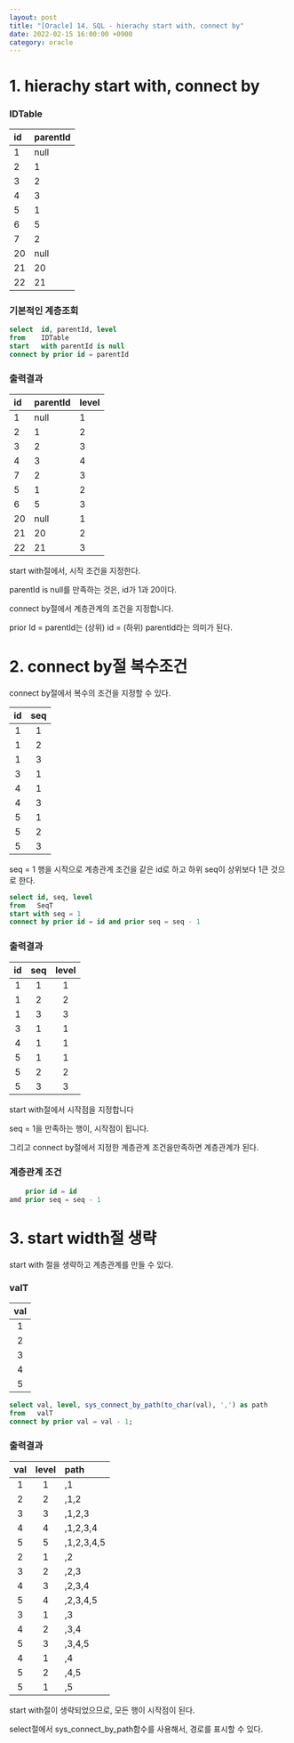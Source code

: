 ```yaml
---
layout: post
title: "[Oracle] 14. SQL - hierachy start with, connect by"
date: 2022-02-15 16:00:00 +0900
category: oracle
---
```


# 1. hierachy start with, connect by

### IDTable

| id | parentId |
| :--- | :--- |
| 1 | null |
| 2 | 1 |
| 3 | 2 |
| 4 | 3 |
| 5 | 1 |
| 6 | 5 |
| 7 | 2 |
| 20 | null |
| 21 | 20 |
| 22 | 21 |

### 기본적인 계층조회

```sql
select  id, parentId, level
from    IDTable
start   with parentId is null
connect by prior id = parentId
```

### 출력결과

| id | parentId | level |
| :--- | :--- | :--- |
| 1 | null | 1 |
| 2 | 1 | 2 |
| 3 | 2 | 3 |
| 4 | 3 | 4 |
| 7 | 2 | 3 |
| 5 | 1 | 2 |
| 6 | 5 | 3 |
| 20 | null | 1 |
| 21 | 20 | 2 |
| 22 | 21 | 3 |

start with절에서, 시작 조건을 지정한다.

parentId is null를 만족하는 것은, id가 1과 20이다.

connect by절에서 계층관계의 조건을 지정합니다.

prior Id = parentId는 (상위) id = (하위) parentId라는 의미가 된다.


# 2. connect by절 복수조건

connect by절에서 복수의 조건을 지정할 수 있다.

| id | seq |
| :---: | :---: |
| 1 | 1 |
| 1 | 2 |
| 1 | 3 |
| 3 | 1|
| 4 | 1 |
| 4 | 3 |
| 5 | 1 |
| 5 | 2 |
| 5 | 3 |

seq = 1 행을 시작으로 계층관계 조건을 같은 id로 하고 하위 seq이 상위보다 1큰 것으로 한다.

```sql
select id, seq, level
from   SeqT
start with seq = 1
connect by prior id = id and prior seq = seq - 1
```

### 출력결과

| id | seq | level |
| :---: | :---: | :---: |
| 1 | 1 | 1 |
| 1 | 2 | 2 |
| 1 | 3 | 3 |
| 3 | 1 | 1 |
| 4 | 1 | 1 |
| 5 | 1 | 1 |
| 5 | 2 | 2 |
| 5 | 3 | 3 |


start with절에서 시작점을 지정합니다

seq = 1을 만족하는 행이, 시작점이 됩니다.

그리고 connect by절에서 지정한 계층관계 조건을만족하면 계층관계가 된다.

### 계층관계 조건

```sql
    prior id = id
amd prior seq = seq - 1
```

# 3. start width절 생략

start with 절을 생략하고 계층관계를 만들 수 있다.

### valT

| val |
| :---: |
| 1 |
| 2 |
| 3 |
| 4 |
| 5 |

```sql
select val, level, sys_connect_by_path(to_char(val), ',') as path
from   valT
connect by prior val = val - 1;
```

### 출력결과

| val | level | path |
| :---: | :---: | :--- |
| 1 | 1 | ,1 |
| 2 | 2 | ,1,2 |
| 3 | 3 | ,1,2,3 |
| 4 | 4 | ,1,2,3,4 |
| 5 | 5 | ,1,2,3,4,5 |
| 2 | 1 | ,2 |
| 3 | 2 | ,2,3 |
| 4 | 3 | ,2,3,4 |
| 5 | 4 | ,2,3,4,5 |
| 3 | 1 | ,3 |
| 4 | 2 | ,3,4 |
| 5 | 3 | ,3,4,5 |
| 4 | 1 | ,4 |
| 5 | 2 | ,4,5 |
| 5 | 1 | ,5 |

start with절이 생략되었으므로, 모든 행이 시작점이 된다.

select절에서 sys_connect_by_path함수를 사용해서, 경로를 표시할 수 있다.